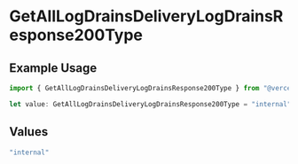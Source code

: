 # GetAllLogDrainsDeliveryLogDrainsResponse200Type

## Example Usage

```typescript
import { GetAllLogDrainsDeliveryLogDrainsResponse200Type } from "@vercel/sdk/models/getalllogdrainsop.js";

let value: GetAllLogDrainsDeliveryLogDrainsResponse200Type = "internal";
```

## Values

```typescript
"internal"
```